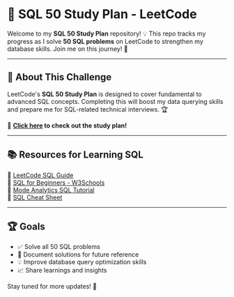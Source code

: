 # 🚀 SQL 50 Study Plan - LeetCode

Welcome to my **SQL 50 Study Plan** repository! 💡 This repo tracks my progress as I solve **50 SQL problems** on LeetCode to strengthen my database skills. Join me on this journey! 🚀

---

## 📌 About This Challenge
LeetCode's **SQL 50 Study Plan** is designed to cover fundamental to advanced SQL concepts. Completing this will boost my data querying skills and prepare me for SQL-related technical interviews. 🏆

🔗 **[Click here](https://leetcode.com/study-plan/sql-50) to check out the study plan!**

---

## 📚 Resources for Learning SQL

🔹 [LeetCode SQL Guide](https://leetcode.com/problemset/database/)  
🔹 [SQL for Beginners - W3Schools](https://www.w3schools.com/sql/)  
🔹 [Mode Analytics SQL Tutorial](https://mode.com/sql-tutorial/)  
🔹 [SQL Cheat Sheet](https://www.sqltutorial.org/sql-cheat-sheet/)  

---

## 🏆 Goals
- ✅ Solve all 50 SQL problems
- 📂 Document solutions for future reference
- 💡 Improve database query optimization skills
- 📈 Share learnings and insights

Stay tuned for more updates! 🚀
